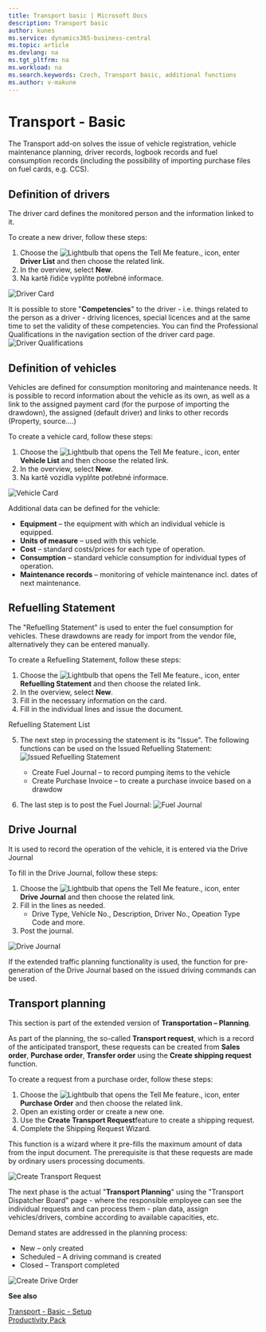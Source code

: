 ```yaml
---
title: Transport basic | Microsoft Docs
description: Transport basic
author: kunes
ms.service: dynamics365-business-central
ms.topic: article
ms.devlang: na
ms.tgt_pltfrm: na
ms.workload: na
ms.search.keywords: Czech, Transport basic, additional functions
ms.author: v-makune
---
```

# Transport - Basic

The Transport add-on solves the issue of vehicle registration, vehicle maintenance planning, driver records, logbook records and fuel consumption records (including the possibility of importing purchase files on fuel cards, e.g. CCS).

## Definition of drivers
The driver card defines the monitored person and the information linked to it.

To create a new driver, follow these steps:
1. Choose the ![Lightbulb that opens the Tell Me feature.](media/ui-search/search_small.png "Tell me what you want to do"), icon, enter **Driver List** and then choose the related link.
2. In the overview, select **New**.
3. Na kartě řidiče vyplňte potřebné informace.

![Driver Card](media/transport_drivercard.png)

It is possible to store "**Competencies**" to the driver - i.e. things related to the person as a driver - driving licences, special licences and at the same time to set the validity of these competencies. You can find the Professional Qualifications in the navigation section of the driver card page.
![Driver Qualifications](media/transport_driver_zp.png)


## Definition of vehicles
Vehicles are defined for consumption monitoring and maintenance needs. It is possible to record information about the vehicle as its own, as well as a link to the assigned payment card (for the purpose of importing the drawdown), the assigned (default driver) and links to other records (Property, source....)

To create a vehicle card, follow these steps:
1. Choose the ![Lightbulb that opens the Tell Me feature.](media/ui-search/search_small.png "Tell me what you want to do"), icon, enter **Vehicle List** and then choose the related link.
2. In the overview, select **New**.
3. Na kartě vozidla vyplňte potřebné informace.

![Vehicle Card](media/transport_vehiclecard.png)

Additional data can be defined for the vehicle:
- **Equipment** – the equipment with which an individual vehicle is equipped.
- **Units of measure** – used with this vehicle.
- **Cost** – standard costs/prices for each type of operation.
- **Consumption** – standard vehicle consumption for individual types of operation.
- **Maintenance records** – monitoring of vehicle maintenance incl. dates of next maintenance.

## Refuelling Statement
The "Refuelling Statement" is used to enter the fuel consumption for vehicles. These drawdowns are ready for import from the vendor file, alternatively they can be entered manually.


To create a Refuelling Statement, follow these steps:
1. Choose the ![Lightbulb that opens the Tell Me feature.](media/ui-search/search_small.png "Tell me what you want to do"), icon, enter **Refuelling Statement** and then choose the related link.
2. In the overview, select **New**.
3. Fill in the necessary information on the card.
4. Fill in the individual lines and issue the document.

Refuelling Statement List

5. The next step in processing the statement is its "Issue". The following functions can be used on the Issued Refuelling Statement:
   ![Issued Refuelling Statement](media/transport_phm_PHM_release.png)
   - Create Fuel Journal – to record pumping items to the vehicle
   - Create Purchase Invoice – to create a purchase invoice based on a drawdow

6. The last step is to post the Fuel Journal:
   ![Fuel Journal](media/transport_phm_journal.png)

## Drive Journal
It is used to record the operation of the vehicle, it is entered via the Drive Journal

To fill in the Drive Journal, follow these steps:
1. Choose the ![Lightbulb that opens the Tell Me feature.](media/ui-search/search_small.png "Tell me what you want to do"), icon, enter **Drive Journal** and then choose the related link.
2. Fill in the lines as needed.
   - Drive Type, Vehicle No., Description, Driver No., Opeation Type Code and more.
3. Post the journal.

![Drive Journal](media/transport_rides_journal.png)

If the extended traffic planning functionality is used, the function for pre-generation of the Drive Journal based on the issued driving commands can be used.

## Transport planning

This section is part of the extended version of  **Transportation – Planning**.

As part of the planning, the so-called **Transport request**, which is a record of the anticipated transport, these requests can be created from **Sales order**, **Purchase order**, **Transfer order** using the **Create shipping request** function.

To create a request from a purchase order, follow these steps:
1. Choose the ![Lightbulb that opens the Tell Me feature.](media/ui-search/search_small.png "Tell me what you want to do"), icon, enter **Purchase Order** and then choose the related link.
2. Open an existing order or create a new one.
3. Use the **Create Transport Request**feature to create a shipping request.
4. Complete the Shipping Request Wizard.

This function is a wizard where it pre-fills the maximum amount of data from the input document. The prerequisite is that these requests are made by ordinary users processing documents.

![Create Transport Request](media/transport_planning.png)

The next phase is the actual "**Transport Planning**" using the "Transport Dispatcher Board" page - where the responsible employee can see the individual requests and can process them - plan data, assign vehicles/drivers, combine according to available capacities, etc.

Demand states are addressed in the planning process:
- New – only created
- Scheduled – A driving command is created
- Closed – Transport completed

![Create Drive Order](media/transport_rideorder.png)

**See also**

[Transport - Basic - Setup](transport-basic-setup.md)  
[Productivity Pack](productivity-pack.md)
